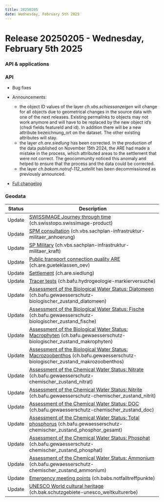 ```yaml
---
title: 20250205
date: Wednesday, February 5th 2025
---
```


# Release 20250205 - Wednesday, February 5th 2025

### API & applications

### API

- Bug fixes
- Announcements:
  - the object ID values of the layer _ch.vbs.schiessanzeigen_ will change for all objects due to geometrical changes in the source data with one of the next releases. Existing permalinks to objects may not work anymore and will have to be replaced by the new object id’s (chsdi fields featureId and id). In addition there will be a new attribute bezeichnung_ort on the dataset. The other existing attributes will stay.
  - the layer _ch.are.siedlung_ has been corrected. In the production of the data published on November 15th 2024, the ARE had made a mistake in the process, which attributed areas to the settlement that were not correct. The geocommunity noticed this anomaly and helped to ensure that the process and the data could be corrected.
  - the layer _ch.bakom.notruf-112_satellit_ has been decommissioned as previously announced.

- [Full changelog](https://github.com/geoadmin/mf-chsdi3/compare/2024-12-18-rc1...2025-02-05-rc1)

### Geodata

| Status | Description                                                                                                                                                                                                          |
| ------ | -------------------------------------------------------------------------------------------------------------------------------------------------------------------------------------------------------------------- |
| Update | [SWISSIMAGE Journey through time](//map.geo.admin.ch/?layers=ch.swisstopo.swissimage-product) (ch.swisstopo.swissimage-product)                                                                                      |
| Update | [SPM consultation](//map.geo.admin.ch/?layers=ch.vbs.sachplan-infrastruktur-militaer_anhoerung) (ch.vbs.sachplan-infrastruktur-militaer_anhoerung)                                                                   |
| Update | [SP Military](//map.geo.admin.ch/?layers=ch.vbs.sachplan-infrastruktur-militaer_kraft) (ch.vbs.sachplan-infrastruktur-militaer_kraft)                                                                                |
| Update | [Public transport connection quality ARE](//map.geo.admin.ch/?layers=ch.are.gueteklassen_oev) (ch.are.gueteklassen_oev)                                                                                              |
| Update | [Settlement](//map.geo.admin.ch/?layers=ch.are.siedlung) (ch.are.siedlung)                                                                                                                                           |
| Update | [Tracer tests](//map.geo.admin.ch/?layers=ch.bafu.hydrogeologie-markierversuche) (ch.bafu.hydrogeologie-markierversuche)                                                                                             |
| Update | [Assessment of the Biological Water Status: Diatomeen](//map.geo.admin.ch/?layers=ch.bafu.gewaesserschutz-biologischer_zustand_diatomeen) (ch.bafu.gewaesserschutz-biologischer_zustand_diatomeen)                   |
| Update | [Assessment of the Biological Water Status: Fische](//map.geo.admin.ch/?layers=ch.bafu.gewaesserschutz-biologischer_zustand_fische) (ch.bafu.gewaesserschutz-biologischer_zustand_fische)                            |
| Update | [Assessment of the Biological Water Status: Macrophyten](//map.geo.admin.ch/?layers=ch.bafu.gewaesserschutz-biologischer_zustand_makrophyten) (ch.bafu.gewaesserschutz-biologischer_zustand_makrophyten)             |
| Update | [Assessment of the Biological Water Status: Macrozoobenthos](//map.geo.admin.ch/?layers=ch.bafu.gewaesserschutz-biologischer_zustand_makrozoobenthos) (ch.bafu.gewaesserschutz-biologischer_zustand_makrozoobenthos) |
| Update | [Assessment of the Chemical Water Status: Nitrate](//map.geo.admin.ch/?layers=ch.bafu.gewaesserschutz-chemischer_zustand_nitrat) (ch.bafu.gewaesserschutz-chemischer_zustand_nitrat)                                 |
| Update | [Assessment of the Chemical Water Status: Nitrite](//map.geo.admin.ch/?layers=ch.bafu.gewaesserschutz-chemischer_zustand_nitrit) (ch.bafu.gewaesserschutz-chemischer_zustand_nitrit)                                 |
| Update | [Assessment of the Chemical Water Status: DOC](//map.geo.admin.ch/?layers=ch.bafu.gewaesserschutz-chemischer_zustand_doc) (ch.bafu.gewaesserschutz-chemischer_zustand_doc)                                           |
| Update | [Assessment of the Chemical Water Status: Total phosphorus](//map.geo.admin.ch/?layers=ch.bafu.gewaesserschutz-chemischer_zustand_phosphor_gesamt) (ch.bafu.gewaesserschutz-chemischer_zustand_phosphor_gesamt)      |
| Update | [Assessment of the Chemical Water Status: Phosphat](//map.geo.admin.ch/?layers=ch.bafu.gewaesserschutz-chemischer_zustand_phosphat) (ch.bafu.gewaesserschutz-chemischer_zustand_phosphat)                            |
| Update | [Assessment of the Chemical Water Status: Ammonium](//map.geo.admin.ch/?layers=ch.bafu.gewaesserschutz-chemischer_zustand_ammonium) (ch.bafu.gewaesserschutz-chemischer_zustand_ammonium)                            |
| Update | [Emergency meeting points](//map.geo.admin.ch/?layers=ch.babs.notfalltreffpunkte) (ch.babs.notfalltreffpunkte)                                                                                                       |
| Update | [UNESCO World cultural heritage](//map.geo.admin.ch/?layers=ch.bak.schutzgebiete-unesco_weltkulturerbe) (ch.bak.schutzgebiete-unesco_weltkulturerbe)                                                                 |
